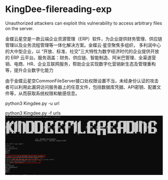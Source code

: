 # KingDee-filereading-exp
Unauthorized attackers can exploit this vulnerability to access arbitrary files on the server.

金蝶云星空是一款云端企业资源管理（ERP）软件，为企业提供财务管理、供应链管理以及业务流程管理等一体化解决方案。金蝶云·星空聚焦多组织，
多利润中心的大中型企业，以 “开放、标准、社交”三大特性为数字经济时代的企业提供开放的 ERP 云平台。服务涵盖：财务、供应链、智能制造、阿米巴管理、全渠道营销、电商、HR、企业互联网服务，帮助企业实现数字化营销新生态及管理重构等，提升企业数字化能力

由于金蝶云星空CommonFileServer接口处权限设置不当，未经身份认证的攻击者可以利用此漏洞访问服务器上的任意文件，包括数据库凭据、API密钥、配置文件等，从而获取系统权限和敏感信息。

python3 Kingdee.py -u url 

python3 Kingdee.py -f urls
![image](https://github.com/Despacito01/KingDee-filereading-exp/blob/main/START.png?raw=true)
